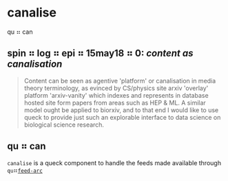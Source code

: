 # canalise

qu ⠶ can

## spin ⠶ log ⠶ epi ⠶ 15may18 ⠶ 0: _content as canalisation_

> Content can be seen as agentive 'platform' or canalisation in media theory terminology,
> as evinced by CS/physics site arxiv 'overlay' platform 'arxiv-vanity' which indexes and
> represents in database hosted site form papers from areas such as HEP & ML. A similar model
> ought be applied to biorxiv, and to that end I would like to use queck to provide just such
> an explorable interface to data science on biological science research.

## qu ⠶ can

`canalise` is a queck component to handle the feeds made available through `qu`⠶[`feed-arc`][1]

[1]: qu⠶feed-arc "https://github.com/queck/feed-arc"
